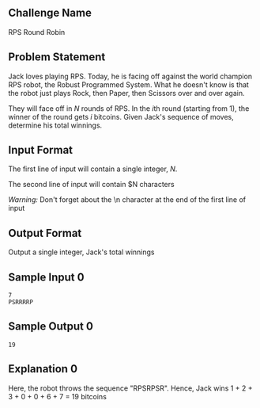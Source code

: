 ## Challenge Name

RPS Round Robin

## Problem Statement

Jack loves playing RPS. Today, he is facing off against the world champion RPS robot, the Robust Programmed System. What he doesn't know is that the robot just plays Rock, then Paper, then Scissors over and over again.

They will face off in $N$ rounds of RPS. In the $i$th round (starting from 1), the winner of the round gets $i$ bitcoins. Given Jack's sequence of moves, determine his total winnings.

## Input Format

The first line of input will contain a single integer, $N$.

The second line of input will contain $N characters

*Warning:* Don't forget about the \n character at the end of the first line of input

## Output Format

Output a single integer, Jack's total winnings

## Sample Input 0

```
7
PSRRRRP
```

## Sample Output 0

```
19
```

## Explanation 0

Here, the robot throws the sequence "RPSRPSR". Hence, Jack wins 1 + 2 + 3 + 0 + 0 + 6 + 7 = 19 bitcoins
